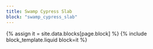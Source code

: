```yaml
---
title: Swamp Cypress Slab
block: "swamp_cypress_slab"
---
```


{% assign it = site.data.blocks[page.block] %}
{% include block_template.liquid block=it %}

